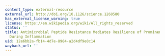 ```yaml
---
content_type: external-resource
external_url: http://doi.org/10.1126/science.1260580
has_external_license_warning: true
license: https://en.wikipedia.org/wiki/All_rights_reserved
status: ''
title: Antimicrobial Peptide Resistance Mediates Resilience of Prominent Gut Commensals
  During Inflammation
uid: 12e6bb2a-fb14-4d7e-8984-a2d4df9e0c14
wayback_url: ''
---
```

